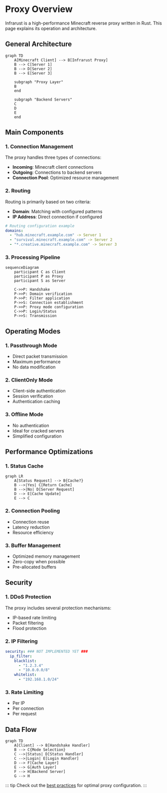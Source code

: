 # Proxy Overview

Infrarust is a high-performance Minecraft reverse proxy written in Rust. This page explains its operation and architecture.

## General Architecture

```mermaid
graph TD
    A[Minecraft Client] --> B[Infrarust Proxy]
    B --> C[Server 1]
    B --> D[Server 2]
    B --> E[Server 3]
    
    subgraph "Proxy Layer"
    B
    end
    
    subgraph "Backend Servers"
    C
    D
    E
    end
```

## Main Components

### 1. Connection Management

The proxy handles three types of connections:

- **Incoming**: Minecraft client connections
- **Outgoing**: Connections to backend servers
- **Connection Pool**: Optimized resource management

### 2. Routing

Routing is primarily based on two criteria:

- **Domain**: Matching with configured patterns
- **IP Address**: Direct connection if configured

```yaml
# Routing configuration example
domains:
  - "hub.minecraft.example.com" -> Server 1
  - "survival.minecraft.example.com" -> Server 2
  - "*.creative.minecraft.example.com" -> Server 3
```

### 3. Processing Pipeline

```mermaid
sequenceDiagram
    participant C as Client
    participant P as Proxy
    participant S as Server

    C->>P: Handshake
    P->>P: Domain verification
    P->>P: Filter application
    P->>S: Connection establishment
    P->>P: Proxy mode configuration
    C->>P: Login/Status
    P->>S: Transmission
```

## Operating Modes

### 1. Passthrough Mode

- Direct packet transmission
- Maximum performance
- No data modification

### 2. ClientOnly Mode

- Client-side authentication
- Session verification
- Authentication caching

### 3. Offline Mode

- No authentication
- Ideal for cracked servers
- Simplified configuration

## Performance Optimizations

### 1. Status Cache

```mermaid
graph LR
    A[Status Request] --> B{Cache?}
    B -->|Yes| C[Return Cache]
    B -->|No| D[Server Request]
    D --> E[Cache Update]
    E --> C
```

### 2. Connection Pooling

- Connection reuse
- Latency reduction
- Resource efficiency

### 3. Buffer Management

- Optimized memory management
- Zero-copy when possible
- Pre-allocated buffers

## Security

### 1. DDoS Protection

The proxy includes several protection mechanisms:

- IP-based rate limiting
- Packet filtering
- Flood protection

### 2. IP Filtering

```yaml
security: ### NOT IMPLEMENTED YET ###
  ip_filter:
    blacklist:
      - "1.2.3.4"
      - "10.0.0.0/8"
    whitelist:
      - "192.168.1.0/24"
```

### 3. Rate Limiting

- Per IP
- Per connection
- Per request

## Data Flow

```mermaid
graph TD
    A[Client] --> B[Handshake Handler]
    B --> C{Mode Selection}
    C -->|Status| D[Status Handler]
    C -->|Login| E[Login Handler]
    D --> F[Cache Layer]
    E --> G[Auth Layer]
    F --> H[Backend Server]
    G --> H
```

::: tip
Check out the [best practices](./best-practices.md) for optimal proxy configuration.
:::

